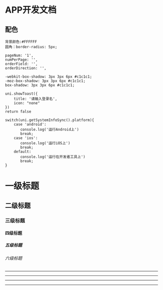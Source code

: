 # APP开发文档

## 配色
<!--  -->
	背景颜色:#FFFFFF
	圆角：border-radius: 5px;
	
<!-- 分页 -->
	pageNum: '1',
	numPerPage: '',
	orderField: '',
	orderDirection: '',
	
<!-- 阴影 -->
	-webkit-box-shadow: 3px 3px 6px #c1c1c1;
	-moz-box-shadow: 3px 3px 6px #c1c1c1;
	box-shadow: 3px 3px 6px #c1c1c1;
			
<!-- 黑框提示 -->
	uni.showToast({
		title: '请输入登录名',
		icon: "none"
	})
	return false
				
<!-- 	判断安卓 Android iOS  -->	
	switch(uni.getSystemInfoSync().platform){
	    case 'android':
	       console.log('运行Android上')
	       break;
	    case 'ios':
	       console.log('运行iOS上')
	       break;
	    default:
	       console.log('运行在开发者工具上')
	       break;
	}
	
	
	
	
# 一级标题
## 二级标题
### 三级标题
#### 四级标题
##### 五级标题
###### 六级标题



---
----
***
*****



